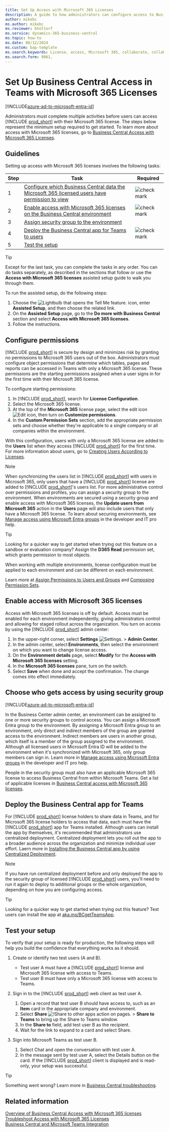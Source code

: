 ```yaml
---
title: Set Up Access with Microsoft 365 Licenses
description: A guide to how administrators can configure access to Business Central with Microsoft 365 licenses. 
author: mikebc
ms.author: mikebc 
ms.reviewer: bholtorf
ms.service: dynamics-365-business-central 
ms.topic: how-to
ms.date: 08/12/2024
ms.custom: bap-template
ms.search.keywords: License, access, Microsoft 365, collaborate, collaboration, Teams, Microsoft Teams
ms.search.form: 9061,
---
```

# Set Up Business Central Access in Teams with Microsoft 365 Licenses

[!INCLUDE[azure-ad-to-microsoft-entra-id](~/../shared-content/shared/azure-ad-to-microsoft-entra-id.md)]

Administrators must complete multiple activities before users can access [!INCLUDE [prod_short](includes/prod_short.md)] with their Microsoft 365 license. The steps below represent the minimum setup required to get started. To learn more about access with Microsoft 365 licenses, go to [Business Central Access with Microsoft 365 Licenses](admin-access-with-m365-license.md).

## Guidelines

Setting up access with Microsoft 365 licenses involves the following tasks:

|Step|Task|Required|
|-|-|-|
|1|[Configure which Business Central data the Microsoft 365 licensed users have permission to view](#configure-permissions)|![check mark](media/check.png "check")|
|2|[Enable access with Microsoft 365 licenses on the Business Central environment](#enable-access-with-microsoft-365-licenses)|![check mark](media/check.png "check")|
|3|[Assign security group to the environment](#choose-who-gets-access-by-using-security-group)|
|4|[Deploy the Business Central app for Teams to users](#deploy-the-business-central-app-for-teams)|![check mark](media/check.png "check")|
|5|[Test the setup](#test-your-setup)||

> [!TIP]
> Except for the last task, you can complete the tasks in any order. You can do tasks separately, as described in the sections that follow or use the **Access with Microsoft 365 licenses** assisted setup guide to walk you through them.
>
> To run the assisted setup, do the following steps:
>
> 1. Choose the ![Lightbulb that opens the Tell Me feature.](media/ui-search/search_small.png "Tell me what you want to do") icon, enter **Assisted Setup**, and then choose the related link.
> 2. On the **Assisted Setup** page, go to the **Do more with Business Central** section and select **Access with Microsoft 365 licenses**.
> 3. Follow the instructions.  

## Configure permissions

[!INCLUDE [prod_short](includes/prod_short.md)] is secure by design and minimizes risk by granting no permissions to Microsoft 365 users out of the box. Administrators must configure object permissions that determine which tables, pages and reports can be accessed in Teams with only a Microsoft 365 license. These permissions are the starting permissions assigned when a user signs in for the first time with their Microsoft 365 license. 

To configure starting permissions:

1. In [!INCLUDE [prod_short](includes/prod_short.md)], search for **License Configuration**.
2. Select the Microsoft 365 license.
3. At the top of the **Microsoft 365** license page, select the edit icon ![Edit icon](media/edit-pencil.png), then turn on **Customize permissions**. 
4. In the **Custom Permission Sets** section, add the appropriate permission sets and choose whether they're applicable to a single company or all companies within the environment.

With this configuration, users with only a Microsoft 365 license are added to the **Users** list when they access [!INCLUDE [prod_short](includes/prod_short.md)] for the first time. For more information about users, go to [Creating Users According to Licenses](ui-how-users-permissions.md).

> [!NOTE]
> When synchronizing the users list in [!INCLUDE [prod_short](includes/prod_short.md)] with users in Microsoft 365, only users that have a [!INCLUDE [prod_short](includes/prod_short.md)] license are added to [!INCLUDE [prod_short](includes/prod_short.md)]'s users list. For more administrative control over permissions and profiles, you can assign a security group to the environment. When environments are secured using a security group and enable access with Microsoft 365 licenses, the **Update users from Microsoft 365** action in the **Users** page will also include users that only have a Microsoft 365 license. To learn about securing environments, see [Manage access using Microsoft Entra groups](/dynamics365/business-central/dev-itpro/administration/tenant-admin-center-manage-access#manage-access-using-azure-active-directory-groups) in the developer and IT pro help.

> [!TIP]
> Looking for a quicker way to get started when trying out this feature on a sandbox or evaluation company? Assign the **D365 Read** permission set, which grants permission to most objects.  

When working with multiple environments, license configuration must be applied to each environment and can be different on each environment.

Learn more at [Assign Permissions to Users and Groups](ui-define-granular-permissions.md) and [Composing Permission Sets](/dynamics365/business-central/dev-itpro/developer/devenv-permissionset-composing).

## Enable access with Microsoft 365 licenses

Access with Microsoft 365 licenses is off by default. Access must be enabled for each environment independently, giving administrators control and allowing for staged rollout across the organization. You turn on access by using the [!INCLUDE [prod_short](includes/prod_short.md)] admin center: 

1. In the upper-right corner, select **Settings** ![Settings.](media/ui-experience/settings_icon_small.png "Settings icon for role center") > **Admin Center**.  
2. In the admin center, select **Environments**, then select the environment on which you want to change license access. 
3. On the **Environment details** page, select **Modify** for the **Access with Microsoft 365 licenses** setting.
4. In the **Microsoft 365 licenses** pane, turn on the switch. 
5. Select **Save** when done and accept the confirmation. The change comes into effect immediately.

## Choose who gets access by using security group

[!INCLUDE[azure-ad-to-microsoft-entra-id](~/../shared-content/shared/azure-ad-to-microsoft-entra-id.md)]

In the Business Center admin center, an environment can be assigned to one or more security groups to control access. You can assign a Microsoft Entra group to the environment. By assigning a Microsoft Entra group to an environment, only direct and indirect members of the group are granted access to the environment. Indirect members are users in another group, which itself is a member of the group assigned to the environment. Although all licensed users in Microsoft Entra ID will be added to the environment when it's synchronized with Microsoft 365, only group members can sign in. Learn more in [Manage access using Microsoft Entra groups](/dynamics365/business-central/dev-itpro/administration/tenant-admin-center-manage-access#manage-access-using-azure-active-directory-groups) in the developer and IT pro help.

People in the security group must also have an applicable Microsoft 365 license to access Business Central from within Microsoft Teams. Get a list of applicable licenses in [Business Central access with Microsoft 365 licenses](admin-access-with-m365-license.md#requirements-for-individual-users-to-access-data-in-teams).

## Deploy the Business Central app for Teams

For [!INCLUDE [prod_short](includes/prod_short.md)] license holders to share data in Teams, and for Microsoft 365 license holders to access that data, each must have the [!INCLUDE [prod_short](includes/prod_short.md)] app for Teams installed. Although users can install the app by themselves, it's recommended that administrators use centralized deployment. Centralized deployment lets you roll out the app to a broader audience across the organization and minimize individual user effort. Laern more in [Installing the Business Central app by using Centralized Deployment](admin-teams-integration.md#installing-the-business-central-app-by-using-centralized-deployment).

> [!NOTE]
> If you have run centralized deployment before and only deployed the app to the security group of licensed [!INCLUDE [prod_short](includes/prod_short.md)] users, you'll need to run it again to deploy to additional groups or the whole organization, depending on how you are configuring access.

> [!TIP]
> Looking for a quicker way to get started when trying out this feature? Test users can install the app at [aka.ms/BCgetTeamsApp](https://aka.ms/BCgetTeamsApp).

## Test your setup

To verify that your setup is ready for production, the following steps will help you build the confidence that everything works as it should.

1. Create or identify two test users (A and B).

   - Test user A must have a [!INCLUDE [prod_short](includes/prod_short.md)] license and Microsoft 365 license with access to Teams.
   - Test user B must have only a Microsoft 365 license with access to Teams.

2. Sign in to the [!INCLUDE [prod_short](includes/prod_short.md)] web client as test user A.

   1. Open a record that test user B should have access to, such as an **Item** card in the appropriate company and environment.
   2. Select **Share** ![!Share to other apps action on pages.](media/share-icon.png) > **Share to Teams** to bring up the Share to Teams window.
   3. In the **Share to** field, add test user B as the recipient.
   4. Wait for the link to expand to a card and select Share.

3. Sign into Microsoft Teams as test user B.

   1. Select Chat and open the conversation with test user A.
   2. In the message sent by test user A, select the Details button on the card. If the [!INCLUDE [prod_short](includes/prod_short.md)] client is displayed and is read-only, your setup was successful.

> [!TIP]
> Something went wrong? Learn more in [Business Central troubleshooting](/troubleshoot/dynamics-365/business-central/welcome-business-central).

## Related information

[Overview of Business Central Access with Microsoft 365 licenses](admin-access-with-m365-license.md#minimum-requirements)  
[Troubleshoot Access with Microsoft 365 Licenses](admin-access-with-m365-license-troubleshooting.md)  
[Business Central and Microsoft Teams Integration](across-teams-overview.md)  

